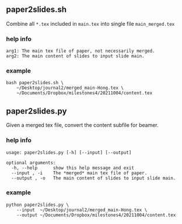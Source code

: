 
## paper2slides.sh
Combine all `*.tex` included in `main.tex` into single file `main_merged.tex`
### help info 
```
arg1: The main tex file of paper, not necessarily merged.
arg2: The main content of slides to input slide main.
```

### example
```
bash paper2slides.sh \
    ~/Desktop/journal2/merged_main-Hong.tex \
    ~/Documents/Dropbox/milestones4/20211004/content.tex
```

 

## paper2slides.py
Given a merged tex file, convert the content subfile for beamer.
### help info 
```
usage: paper2slides.py [-h] [--input] [--output]

optional arguments:
  -h, --help      show this help message and exit
  --input , -i    The *merged* main tex file of paper.
  --output , -o   The main content of slides to input slide main.
```

### example
```
python paper2slides.py \
    --input  ~/Desktop/journal2/merged_main-Hong.tex \
    --output ~/Documents/Dropbox/milestones4/20211004/content.tex
```